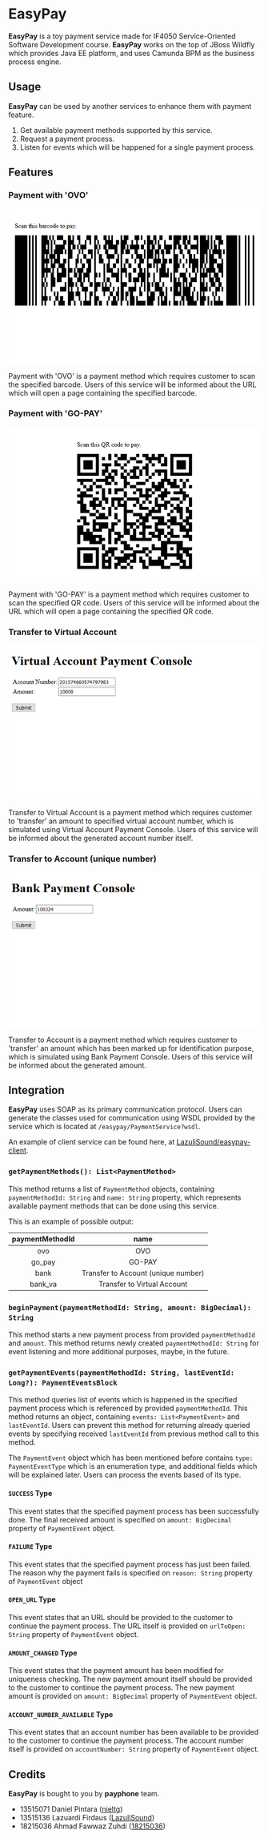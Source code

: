 # EasyPay

**EasyPay** is a toy payment service made for IF4050 Service-Oriented Software Development course. **EasyPay** works on the top of JBoss Wildfly which provides Java EE platform, and uses Camunda BPM as the business process engine.

## Usage

**EasyPay** can be used by another services to enhance them with payment feature.

1. Get available payment methods supported by this service.
2. Request a payment process.
3. Listen for events which will be happened for a single payment process.

## Features

### Payment with 'OVO'

![Payment Barcode](doc/Screenshot_2018-11-28%20OVO%20Payment%20Barcode.png)

Payment with 'OVO' is a payment method which requires customer to scan the specified barcode. Users of this service will be informed about the URL which will open a page containing the specified barcode.

### Payment with 'GO-PAY'

![Payment QR Code](doc/Screenshot_2018-11-28%20GO-PAY%20Payment%20QR%20Code.png)

Payment with 'GO-PAY' is a payment method which requires customer to scan the specified QR code. Users of this service will be informed about the URL which will open a page containing the specified QR code.

### Transfer to Virtual Account

![Virtual Account Payment Console](doc/Screenshot_2018-11-28%20Virtual%20Account%20Payment%20Console.png)

Transfer to Virtual Account is a payment method which requires customer to 'transfer' an amount to specified virtual account number, which is simulated using Virtual Account Payment Console. Users of this service will be informed about the generated account number itself.

### Transfer to Account (unique number)

![Bank Payment Console](doc/Screenshot_2018-11-28%20Bank%20Payment%20Console.png)

Transfer to Account is a payment method which requires customer to 'transfer' an amount which has been marked up for identification purpose, which is simulated using Bank Payment Console. Users of this service will be informed about the generated amount.

## Integration

**EasyPay** uses SOAP as its primary communication protocol. Users can generate the classes used for communication using WSDL provided by the service which is located at `/easypay/PaymentService?wsdl`.

An example of client service can be found here, at [LazuliSound/easypay-client](https://github.com/LazuliSound/easypay-client).

### `getPaymentMethods(): List<PaymentMethod>`

This method returns a list of `PaymentMethod` objects, containing `paymentMethodId: String` and `name: String` property, which represents available payment methods that can be done using this service.

This is an example of possible output:

| paymentMethodId |                 name                |
|:---------------:|:-----------------------------------:|
| ovo             | OVO                                 |
| go_pay          | GO-PAY                              |
| bank            | Transfer to Account (unique number) |
| bank_va         | Transfer to Virtual Account         |

### `beginPayment(paymentMethodId: String, amount: BigDecimal): String`

This method starts a new payment process from provided `paymentMethodId` and `amount`. This method returns newly created `paymentMethodId: String` for event listening and more additional purposes, maybe, in the future.

### `getPaymentEvents(paymentMethodId: String, lastEventId: Long?): PaymentEventsBlock`

This method queries list of events which is happened in the specified payment process which is referenced by provided `paymentMethodId`. This method returns an object, containing `events: List<PaymentEvent>` and `lastEventId`. Users can prevent this method for returning already queried events by specifying received `lastEventId` from previous method call to this method.

The `PaymentEvent` object which has been mentioned before contains `type: PaymentEventType` which is an enumeration type, and additional fields which will be explained later. Users can process the events based of its type.

#### `SUCCESS` Type

This event states that the specified payment process has been successfully done. The final received amount is specified on `amount: BigDecimal` property of `PaymentEvent` object.

#### `FAILURE` Type

This event states that the specified payment process has just been failed. The reason why the payment fails is specified on `reason: String` property of `PaymentEvent` object

#### `OPEN_URL` Type

This event states that an URL should be provided to the customer to continue the payment process. The URL itself is provided on `urlToOpen: String` property of `PaymentEvent` object.

#### `AMOUNT_CHANGED` Type

This event states that the payment amount has been modified for uniqueness checking. The new payment amount itself should be provided to the customer to continue the payment process. The new payment amount is provided on `amount: BigDecimal` property of `PaymentEvent` object.

#### `ACCOUNT_NUMBER_AVAILABLE` Type

This event states that an account number has been available to be provided to the customer to continue the payment process. The account number itself is provided on `accountNumber: String` property of `PaymentEvent` object.

## Credits

**EasyPay** is bought to you by **payphone** team.

- 13515071 Daniel Pintara ([nieltg](https://github.com/nieltg))
- 13515136 Lazuardi Firdaus ([LazuliSound](https://github.com/LazuliSound))
- 18215036 	Ahmad Fawwaz Zuhdi ([18215036](https://github.com/18215036))
